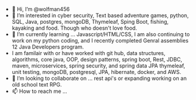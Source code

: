 - 👋 Hi, I’m @wolfman456
- 👀 I’m interested in cyber security, Text based adventure games, python, SQL, Java, postgres, mongoDB, Thymeleaf, Sping Boot, fishing, kayaking and food. Though who doesn't love food. 
- 🌱 I’m currently learning ... Javascript/HTML/CSS, I am also continuing to work on my python coding, and I recently completed Genral assemblies 12 Java Developers program. 
- I am familair with or have worked with git hub, data structures, algorithms, core java, OOP, design patterns, spring boot, Rest, JDBC, maven, microservices, spring security, and spring data JPA
thymeleaf, unit testing, mongoDB, postgresql, JPA, hibernate, docker, and AWS. 
- 💞️ I’m looking to collaborate on ... rest api's or expanding working on an old school text RPG. 
- 📫 How to reach me ... 





<!---
wolfman456/wolfman456 is a ✨ special ✨ repository because its `README.md` (this file) appears on your GitHub profile.
You can click the Preview link to take a look at your changes.
--->
